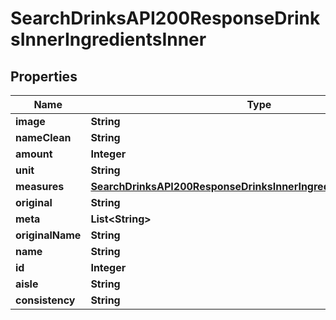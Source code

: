 

# SearchDrinksAPI200ResponseDrinksInnerIngredientsInner

## Properties

Name | Type | Description | Notes
------------ | ------------- | ------------- | -------------
**image** | **String** |  |  [optional]
**nameClean** | **String** |  |  [optional]
**amount** | **Integer** |  |  [optional]
**unit** | **String** |  |  [optional]
**measures** | [**SearchDrinksAPI200ResponseDrinksInnerIngredientsInnerMeasures**](SearchDrinksAPI200ResponseDrinksInnerIngredientsInnerMeasures.md) |  |  [optional]
**original** | **String** |  |  [optional]
**meta** | **List&lt;String&gt;** |  |  [optional]
**originalName** | **String** |  |  [optional]
**name** | **String** |  |  [optional]
**id** | **Integer** |  |  [optional]
**aisle** | **String** |  |  [optional]
**consistency** | **String** |  |  [optional]




